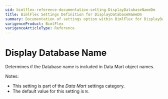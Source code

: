 ```yaml
---
uid: bimlflex-reference-documentation-setting-DisplayDatabaseNameDm
title: BimlFlex Settings Definition for DisplayDatabaseNameDm
summary: Documentation of settings option within BimlFlex for DisplayDatabaseNameDm
varigenceProduct: BimlFlex
varigenceArticleType: Reference
---
```


# Display Database Name

Determines if the Database name is included in Data Mart object names.

Notes:

* This setting is part of the *Data Mart* settings category.
* The default value for this setting is `N`.
